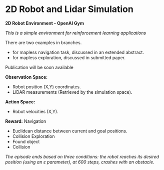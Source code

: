 # 2D Robot and Lidar Simulation

**2D Robot Environment - OpenAI Gym**

*This is a simple environment for reinforcement learning applications*

There are two examples in branches. 
- for mapless navigation task, discussed in an extended abstract.
- for mapless exploration, discussed in submitted paper.

Publication will be soon available

__Observation Space:__ 
- Robot position (X,Y) coordinates.
- LiDAR measurements (Retrieved by the simulation space).

__Action Space:__ 
- Robot velocities (X,Y).

__Reward:__ 
Navigation
- Euclidean distance between current and goal positions.
- Collision
Exploration
- Found object
- Collision


*The episode ends based on three conditions: the robot reaches its desired position (using an ε parameter), at 600 steps, crashes with an obstacle.*

